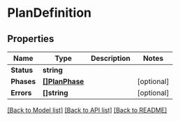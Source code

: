# PlanDefinition

## Properties
Name | Type | Description | Notes
------------ | ------------- | ------------- | -------------
**Status** | **string** |  | 
**Phases** | [**[]PlanPhase**](planPhase.md) |  | [optional] 
**Errors** | **[]string** |  | [optional] 

[[Back to Model list]](../README.md#documentation-for-models) [[Back to API list]](../README.md#documentation-for-api-endpoints) [[Back to README]](../README.md)



